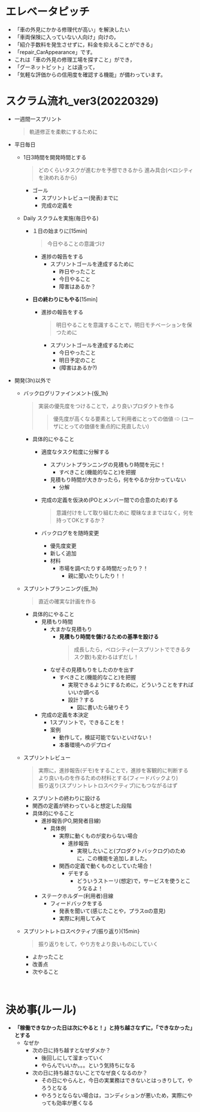 # エレベータピッチ
- 「車の外見にかかる修理代が高い」を解決したい
- 「車両保険に入っていない人向け」向けの，
- 「紹介手数料を発生させずに，料金を抑えることができる」
- 「repair_CarAppearance」です。
- これは「車の外見の修理工場を探すこと」ができ，
- 「グーネットピット」とは違って，
- 「気軽な評価からの信用度を確認する機能」が備わっています。

# スクラム流れ_ver3(20220329)
- 一週間一スプリント
  > 軌道修正を柔軟にするために

- 平日毎日
  - 1日3時間を開発時間とする
    > どのくらいタスクが進むかを予想できるから
    > 進み具合(ベロシティを決めれるから)
    
    - ゴール
      - スプリントレビュー(発表)までに
      - 完成の定義を

  - Daily スクラムを実施(毎日やる)
    - １日の始まりに[15min]
      > 今日やることの意識づけ 
      - 進捗の報告をする
        - スプリントゴールを達成するために
          - 昨日やったこと
          - 今日やること
          - 障害はあるか？
  
    - **日の終わりにもやる**[15min]
      - 進捗の報告をする
        > 明日やることを意識することで，明日モチベーションを保つために 
        - スプリントゴールを達成するために
          - 今日やったこと
          - 明日予定のこと
          - (障害はあるか?) 

- 開発(3h)以外で
  - バックログリファインメント{仮_1h}
    > 実装の優先度をつけることで，より良いプロダクトを作る
    >> 優先度が高くなる要素として利用者にとっての価値
    >>   ⇨ (ユーザにとっての価値を重点的に見直したい)
  
    - 具体的にやること
      - 適度なタスク粒度に分解する
        - スプリントプランニングの見積もり時間を元に！
          - すべきこと(機能的なこと)を把握
        - 見積もり時間が大きかったら，何をやるか分かっていない
          - 分解
      - 完成の定義を仮決め(POとメンバー間での合意のため)する
        > 意識付けをして取り組むために
        > 曖昧なままではなく，何を持ってOKとするか？
 
      - バックログをを随時変更
        - 優先度変更
        - 新しく追加
        - 材料
          - 市場を調べたりする時間だったり？！
            - 親に聞いたりしたり！！

  - スプリントプランニング{仮_1h} 
    > 直近の確実な計画を作る
    - 具体的にやること
      - 見積もり時間
        - 大まかな見積もり
          - **見積もり時間を儲けるための基準を設ける**
            > 成長したら，ベロシティ(一スプリントでできるタスク数)も変わるはずだし！ 
        - なぜその見積もりをしたのかを出す
          - すべきこと(機能的なこと)を把握
            - 実現できるようにするために，どういうことをすればいいか調べる
            - 設計？する
              - 図に書いたら破りそう
      - 完成の定義を本決定
        - 1スプリントで，できることを！
        - 案例
          - 動作して，検証可能でないといけない！
          - 本番環境へのデプロイ

  - スプリントレビュー
    > 実際に，進捗報告(デモ)をすることで，進捗を客観的に判断する<br>
    > より良いものを作るための材料とする(フィードバックより)<br>
    > 振り返り(スプリントレトロスペクティブ)にもつながるはず

    - スプリントの終わりに設ける
    - 関西の定義が終わっていると想定した段階
    - 具体的にやること
      - 進捗報告(PO,開発者目線)
        - 具体例
          - 実際に動くものが変わらない場合
            - 進捗報告
              - 実現したいこと(プロダクトバックログ)のために，この機能を追加しました。
          - 関西の定義で動くものとしていた場合！
            - デモする
              - どういうストーリ(想定)で，サービスを使うとこうなるよ！
      - ステークホルダー(利用者)目線
        - フィードバックをする
          - 発表を聞いて(感じたことや，プラスαの意見)
          - 実際に利用してみて

  - スプリントレトロスペクティブ(振り返り){15min}
    > 振り返りをして，やり方をより良いものにしていく
    
    - よかったこと
    - 改善点
    - 次やること

<br>

# 決め事(ルール)
- **「稼働できなかった日は次にやると！」と持ち越さなずに，「できなかった」とする**
  - なぜか
    - 次の日に持ち越すとなぜダメか？
      - 後回しにして溜まっていく
      - やらんでいいか。。。という気持ちになる
    - 次の日に持ち越さないことでなぜ良くなるのか？
      - その日にやらんと，今日の実業務はできないとはっきりして，やろうとなる
      - やろうとならない場合は，コンディションが悪いため，実際にやっても効率が悪くなる
